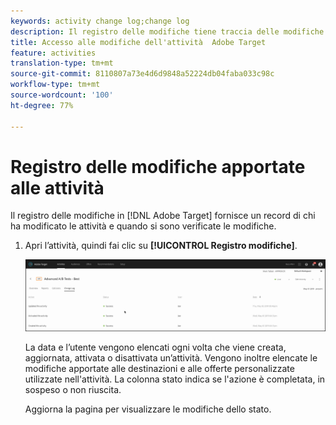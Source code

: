 ```yaml
---
keywords: activity change log;change log
description: Il registro delle modifiche tiene traccia delle modifiche apportate alle attività e indica da chi e quando sono state apportate.
title: Accesso alle modifiche dell'attività  Adobe Target
feature: activities
translation-type: tm+mt
source-git-commit: 8110807a73e4d6d9848a52224db04faba033c98c
workflow-type: tm+mt
source-wordcount: '100'
ht-degree: 77%

---
```



# Registro delle modifiche apportate alle attività

Il registro delle modifiche in [!DNL Adobe Target] fornisce un record di chi ha modificato le attività e quando si sono verificate le modifiche.

1. Apri l’attività, quindi fai clic su **[!UICONTROL Registro modifiche]**.

   ![Registro delle modifiche apportate alle attività](/help/c-activities/assets/change_log.png)

   La data e l’utente vengono elencati ogni volta che viene creata, aggiornata, attivata o disattivata un’attività. Vengono inoltre elencate le modifiche apportate alle destinazioni e alle offerte personalizzate utilizzate nell&#39;attività. La colonna stato indica se l&#39;azione è completata, in sospeso o non riuscita.

   Aggiorna la pagina per visualizzare le modifiche dello stato.
